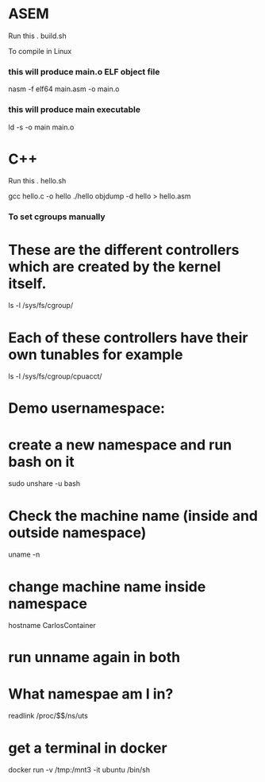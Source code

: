 # ASEM
Run this 
. build.sh

To compile in Linux
### this will produce main.o ELF object file
nasm -f elf64 main.asm -o main.o
### this will produce main executable
ld -s -o main main.o

# C++
Run this
. hello.sh

gcc hello.c -o hello
./hello
objdump -d hello > hello.asm

### To set cgroups manually

# These are the different controllers which are created by the kernel itself. 
ls -l /sys/fs/cgroup/

# Each of these controllers have their own tunables for example
ls -l /sys/fs/cgroup/cpuacct/

# Demo usernamespace:
# create a new namespace and run bash on it
sudo unshare -u bash

# Check the machine name (inside and outside namespace)
uname -n

# change machine name inside namespace
hostname CarlosContainer

# run unname again in both

# What namespae am I in?
readlink /proc/$$/ns/uts

# get a terminal in docker
docker run -v /tmp:/mnt3 -it ubuntu /bin/sh